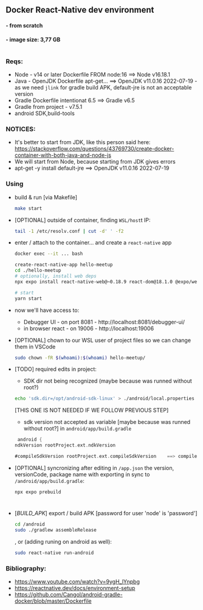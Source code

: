 ## Docker React-Native dev environment
#### - from scratch
#### - image size: 3,77 GB

#

### Reqs:
- Node - v14 or later   Dockerfile FROM node:16                 ==> Node    v16.18.1
- Java - OpenJDK        Dockerfile apt-get...                   ==> OpenJDK v11.0.16 2022-07-19
       -  as we need `jlink` for gradle build APK, default-jre is not an acceptable version
- Gradle                Dockerfile intentionat 6.5              ==> Gradle  v6.5
- Gradle from project   - v7.5.1
- android SDK,build-tools

### NOTICES:
- It's better to start from JDK, like this person said here: https://stackoverflow.com/questions/43769730/create-docker-container-with-both-java-and-node-js
- We will start from Node, because starting from JDK gives errors
- apt-get -y install default-jre ==> OpenJDK v11.0.16 2022-07-19



### Using

- build & run [via Makefile]
    ```bash
    make start
    ```

- [OPTIONAL] outside of container, finding `WSL/host`t IP:
    ```bash
    tail -1 /etc/resolv.conf | cut -d' ' -f2
    ```

- enter / attach to the container... and create a `react-native` app
    ```bash
    docker exec --it ... bash

    create-react-native-app hello-meetup
    cd ./hello-meetup
    # optionally, install web deps
    npx expo install react-native-web@~0.18.9 react-dom@18.1.0 @expo/webpack-config@^0.17.2

    # start
    yarn start


    ```
- now we'll have access to:
    - Debugger UI - on port 8081    - http://localhost:8081/debugger-ui/
    - in browser react - on 19006   - http://localhost:19006

- [OPTIONAL] chown to our WSL user of project files so we can change them in VSCode
    ```bash
    sudo chown -fR $(whoami):$(whoami) hello-meetup/
    ```

- [TODO] required edits in project:
    - SDK dir not being recognized (maybe because was runned without root?)
    ```bash
    echo 'sdk.dir=/opt/android-sdk-linux' > ./android/local.properties
    ```

    [THIS ONE IS NOT NEEDED IF WE FOLLOW PREVIOUS STEP]
    - sdk version not accepted as variable [maybe because was runned without root?]
    in `android/app/build.gradle`
    ```gradle
     android {
    ndkVersion rootProject.ext.ndkVersion

    #compileSdkVersion rootProject.ext.compileSdkVersion    ==> compileSdkVersion 31
    ```

- [OPTIONAL] syncronizing after editing in `/app.json` the version, versionCode, package name with exporting in sync to `/android/app/build.gradle`:
    ```bash
    npx expo prebuild
    ```
#

- [_BUILD_APK_] export / build APK [password for user 'node' is 'password']
    ```bash
    cd /android
    sudo ./gradlew assembleRelease
    ```
    , or (adding runing on android as well):
    ```bash
    sudo react-native run-android
    ```






### Bibliography:
- https://www.youtube.com/watch?v=9ygH_lYnpbg
- https://reactnative.dev/docs/environment-setup
- https://github.com/Cangol/android-gradle-docker/blob/master/Dockerfile